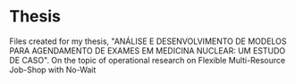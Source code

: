 # Thesis
Files created for my thesis, "ANÁLISE E DESENVOLVIMENTO DE MODELOS PARA AGENDAMENTO DE EXAMES EM MEDICINA NUCLEAR: UM ESTUDO DE CASO". On the topic of operational research on Flexible Multi-Resource Job-Shop with No-Wait
